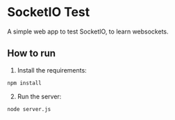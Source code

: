 # SocketIO Test

A simple web app to test SocketIO, to learn websockets.

## How to run

1. Install the requirements:
```bash
npm install
```

2. Run the server:
```bash
node server.js
```
